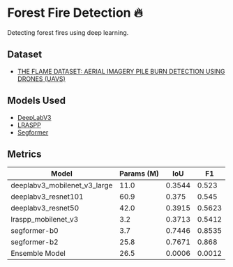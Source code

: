 
# Forest Fire Detection 🔥

Detecting forest fires using deep learning.

## Dataset

- [THE FLAME DATASET: AERIAL IMAGERY PILE BURN DETECTION USING DRONES (UAVS)](https://dx.doi.org/10.21227/qad6-r683)

## Models Used

- [DeepLabV3](https://pytorch.org/vision/main/models/deeplabv3.html)
- [LRASPP](https://pytorch.org/vision/main/models/lraspp.html)
- [Segformer](https://huggingface.co/docs/transformers/model_doc/segformer)

## Metrics

| Model | Params (M) | IoU | F1 |
| --- | --- | --- | --- |
| deeplabv3\_mobilenet\_v3\_large | 11.0 | 0.3544 | 0.523 |
| deeplabv3\_resnet101 | 60.9 | 0.375 | 0.545 |
| deeplabv3\_resnet50 | 42.0 | 0.3915 | 0.5623 |
| lraspp\_mobilenet\_v3 | 3.2 | 0.3713 | 0.5412 |
| segformer-b0 | 3.7 | 0.7446 | 0.8535 |
| segformer-b2 | 25.8 | 0.7671 | 0.868 |
| Ensemble Model | 26.5 | 0.0006 | 0.0012 |
